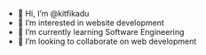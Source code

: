 - 👋 Hi, I’m @kitfikadu
- 👀 I’m interested in website development
- 🌱 I’m currently learning Software Engineering
- 💞️ I’m looking to collaborate on web development

<!---
kitfikadu/kitfikadu is a ✨ special ✨ repository because its `README.md` (this file) appears on your GitHub profile.
You can click the Preview link to take a look at your changes.
--->

